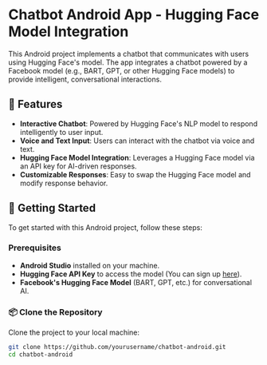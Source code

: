 # Chatbot Android App - Hugging Face Model Integration

This Android project implements a chatbot that communicates with users using Hugging Face's model. The app integrates a chatbot powered by a Facebook model (e.g., BART, GPT, or other Hugging Face models) to provide intelligent, conversational interactions.

## 📝 Features

- **Interactive Chatbot**: Powered by Hugging Face's NLP model to respond intelligently to user input.
- **Voice and Text Input**: Users can interact with the chatbot via voice and text.
- **Hugging Face Model Integration**: Leverages a Hugging Face model via an API key for AI-driven responses.
- **Customizable Responses**: Easy to swap the Hugging Face model and modify response behavior.

## 🚀 Getting Started

To get started with this Android project, follow these steps:

### Prerequisites

- **Android Studio** installed on your machine.
- **Hugging Face API Key** to access the model (You can sign up [here](https://huggingface.co/)).
- **Facebook's Hugging Face Model** (BART, GPT, etc.) for conversational AI.

### 📦 Clone the Repository

Clone the project to your local machine:

```bash
git clone https://github.com/yourusername/chatbot-android.git
cd chatbot-android
